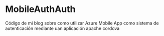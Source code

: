 # MobileAuthAuth
Código de mi blog sobre como utilizar Azure Mobile App como sistema de autenticación mediante uan aplicación apache cordova
